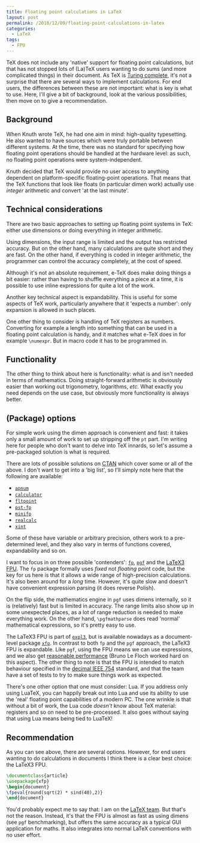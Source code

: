 ```yaml
---
title: Floating point calculations in LaTeX
layout: post
permalink: /2018/12/09/floating-point-calculations-in-latex
categories:
  - LaTeX
tags:
  - FPU
---
```


TeX does not include any 'native' support for floating point calculations, but
that has not stopped lots of (La)TeX users wanting to do sums (and more
complicated things) in their document. As TeX is [Turing
complete](https://en.wikipedia.org/wiki/Turing_completeness), it's not a
surprise that there are several ways to implement calculations. For end users,
the differences between these are not important: what is key is what to use.
Here, I'll give a bit of background, look at the various possibilities, then
move on to give a recommendation.

## Background

When Knuth wrote TeX, he had one aim in mind: high-quality typesetting. He also
wanted to have sources which were truly portable between different systems. At
the time, there was no standard for specifying how floating point operations
should be handled at the hardware level: as such, no floating point operations
were system-independent.

Knuth decided that TeX would provide no user access to anything dependent on
platform-specific floating-point operations. That means that the TeX functions
that look like floats (in particular dimen work) actually use _integer_
arithmetic and convert 'at the last minute'.

## Technical considerations

There are two basic approaches to setting up floating point systems in TeX:
either use dimensions or doing everything in integer arithmetic.

Using dimensions, the input range is limited and the output has restricted
accuracy. But on the other hand, many calculations are quite short and they
are fast. On the other hand, if everything is coded in integer arithmetic,
the programmer can control the accuracy completely, at the cost of speed.

Although it's not an absolute requirement, e-TeX does make doing things a bit
easier: rather than having to shuffle everything a piece at a time, it is
possible to use inline expressions for quite a lot of the work.

Another key technical aspect is expandability. This is useful for some aspects
of TeX work, particularly anywhere that it 'expects a number': only expansion
is allowed in such places.

One other thing to consider is handling of TeX registers as numbers. Converting
for example a length into something that can be used in a floating point
calculation is handy, and it matches what e-TeX does in for example `\numexpr`.
But in macro code it has to be programmed in.

## Functionality

The other thing to think about here is functionality: what is and isn't needed
in terms of mathematics. Doing straight-forward arithmetic is obviously
easier than working out trigonometry, logarithms, _etc._ What exactly you need
depends on the use case, but obviously more functionality is always better.

## (Package) options

For simple work using the dimen approach is convenient and fast: it takes
only a small amount of work to set up stripping off the `pt` part. I'm writing
here for people who don't want to delve into TeX innards, so let's assume
a pre-packaged solution is what is required.

There are lots of possible solutions on [CTAN](https://www.ctan.org) which
cover some or all of the above. I don't want to get into a 'big list', so
I'll simply note here that the following are available:

- [`apnum`](https://ctan.org/pkg/apnum)
- [`calculator`](https://ctan.org/pkg/calculator)
- [`fltpoint`](https://ctan.org/pkg/fltpoint)
- [`pst-fp`](https://ctan.org/pkg/pst-fp)
- [`minifp`](https://ctan.org/pkg/minifp)
- [`realcalc`](https://ctan.org/pkg/realcalc)
- [`xint`](https://ctan.org/pkg/xint)

Some of these have variable or arbitrary precision, others work to a
pre-determined level, and they also vary in terms of functions covered,
expandability and so on.

I want to focus in on three possible 'contenders':
[`fp`](https://ctan.org/pkg/fp), [`pgf`](https://ctan.org/pkg/pgf)
and the [LaTeX3 FPU](https://ctan.org/pkg/xfp). The `fp` package formally
uses _fixed_ not _floating_ point code, but the key for us here is that it
allows a wide range of high-precision calculations. It's also been
around for a _long_ time.  However, it's quite slow and doesn't have convenient
expression parsing (it does reverse Polish).

On the flip side, the mathematics engine in `pgf` uses dimens internally, so
it is (relatively) fast but is limited in accuracy. The range limits also
show up in some unexpected places, as a lot of range reduction is needed to make
everything work. On the other hand, `\pgfmathparse` does read 'normal'
mathematical expressions, so it's pretty easy to use.

The LaTeX3 FPU is part of [`expl3`](https://ctan.org/pkg/l3kernel), but is
available nowadays as a document-level package
[`xfp`](https://ctan.org/pkg/xfp). In contrast to both `fp` and the `pgf`
approach, the LaTeX3 FPU is expandable. Like `pgf`, using the FPU means
we can use expressions, and we also get [reasonable
performance](https://tex.stackexchange.com/q/463554) (Bruno Le Floch worked
hard on this aspect). The other thing to note is that the FPU is intended to
match behaviour specified in the [decimal IEEE
754](https://en.wikipedia.org/wiki/IEEE_754) standard, and that the team have
a set of tests to try to make sure things work as expected.

There's one other option that one must consider: Lua. If you address
only using LuaTeX, you can happily break out into Lua and use its ability
to use the 'real' floating point capabilities of a modern PC. The one
wrinkle is that without a bit of work, the Lua code _doesn't_ know about
TeX material: registers and so on need to be pre-processed. It also goes
without saying that using Lua means being tied to LuaTeX!

## Recommendation

As you can see above, there are several options. However, for end users
wanting to do calculations in documents I think there is a clear best
choice: the LaTeX3 FPU.

```latex
\documentclass{article}
\usepackage{xfp}
\begin{document}
\fpeval{round(sqrt(2) * sind(40),2)}
\end{document}
```

You'd probably expect me to say that: I am on the [LaTeX
team](https://www.latex-project.org/). But that's not the reason. Instead,
it's that the FPU is almost as fast as using dimens (see `pgf` benchmarking),
but offers the same accuracy as a typical GUI application for maths. It also
integrates into normal LaTeX conventions with no user effort.
